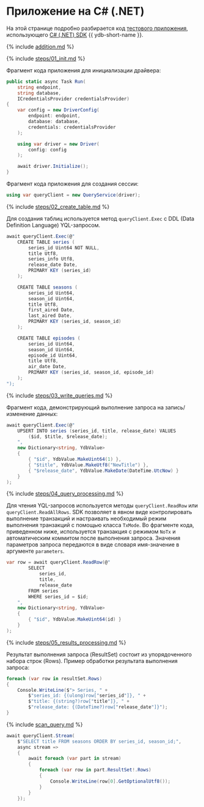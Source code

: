 # Приложение на C# (.NET)

На этой странице подробно разбирается код [тестового приложения](https://github.com/ydb-platform/ydb-dotnet-examples), использующего [C# (.NET) SDK](https://github.com/ydb-platform/ydb-dotnet-sdk) {{ ydb-short-name }}.

{% include [addition.md](auxilary/addition.md) %}

{% include [steps/01_init.md](steps/01_init.md) %}

Фрагмент кода приложения для инициализации драйвера:

```c#
public static async Task Run(
    string endpoint,
    string database,
    ICredentialsProvider credentialsProvider)
{
    var config = new DriverConfig(
        endpoint: endpoint,
        database: database,
        credentials: credentialsProvider
    );

    using var driver = new Driver(
        config: config
    );

    await driver.Initialize();
}
```

Фрагмент кода приложения для создания сессии:

```c#
using var queryClient = new QueryService(driver);
```

{% include [steps/02_create_table.md](steps/02_create_table.md) %}

Для создания таблиц используется метод `queryClient.Exec` с DDL (Data Definition Language) YQL-запросом.

```c#
await queryClient.Exec(@"
    CREATE TABLE series (
        series_id Uint64 NOT NULL,
        title Utf8,
        series_info Utf8,
        release_date Date,
        PRIMARY KEY (series_id)
    );

    CREATE TABLE seasons (
        series_id Uint64,
        season_id Uint64,
        title Utf8,
        first_aired Date,
        last_aired Date,
        PRIMARY KEY (series_id, season_id)
    );

    CREATE TABLE episodes (
        series_id Uint64,
        season_id Uint64,
        episode_id Uint64,
        title Utf8,
        air_date Date,
        PRIMARY KEY (series_id, season_id, episode_id)
    );
");
```

{% include [steps/03_write_queries.md](steps/03_write_queries.md) %}

Фрагмент кода, демонстрирующий выполнение запроса на запись/изменение данных:

```c#
await queryClient.Exec(@"
    UPSERT INTO series (series_id, title, release_date) VALUES
        ($id, $title, $release_date);
    ",
    new Dictionary<string, YdbValue>
    {
        { "$id", YdbValue.MakeUint64(1) },
        { "$title", YdbValue.MakeUtf8("NewTitle") },
        { "$release_date", YdbValue.MakeDate(DateTime.UtcNow) }
    }
);
```

{% include [steps/04_query_processing.md](steps/04_query_processing.md) %}

Для чтения YQL-запросов используется методы `queryClient.ReadRow` или `queryClient.ReadAllRows`. SDK позволяет в явном виде контролировать выполнение транзакций и настраивать необходимый режим выполнения транзакций с помощью класса `TxMode`. Во фрагменте кода, приведенном ниже, используется транзакция с режимом `NoTx` и автоматическим коммитом после выполнения запроса. Значения параметров запроса передаются в виде словаря имя-значение в аргументе `parameters`.

```c#
var row = await queryClient.ReadRow(@"
        SELECT
            series_id,
            title,
            release_date
        FROM series
        WHERE series_id = $id;
    ",
    new Dictionary<string, YdbValue>
    {
        { "$id", YdbValue.MakeUint64(id) }
    }
);
```

{% include [steps/05_results_processing.md](steps/05_results_processing.md) %}

Результат выполнения запроса (ResultSet) состоит из упорядоченного набора строк (Rows). Пример обработки результата выполнения запроса:

```c#
foreach (var row in resultSet.Rows)
{
    Console.WriteLine($"> Series, " +
        $"series_id: {(ulong)row["series_id"]}, " +
        $"title: {(string?)row["title"]}, " +
        $"release_date: {(DateTime?)row["release_date"]}");
}
```

{% include [scan_query.md](steps/08_scan_query.md) %}

```c#
await queryClient.Stream(
    $"SELECT title FROM seasons ORDER BY series_id, season_id;",
    async stream =>
    {
        await foreach (var part in stream)
        {
            foreach (var row in part.ResultSet!.Rows)
            {
                Console.WriteLine(row[0].GetOptionalUtf8());
            }
        }
    });
```
